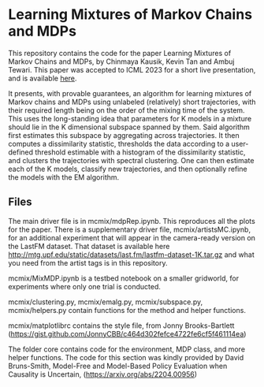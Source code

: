 # Learning Mixtures of Markov Chains and MDPs

This repository contains the code for the paper Learning Mixtures of Markov Chains and MDPs,
    by Chinmaya Kausik, Kevin Tan and Ambuj Tewari. 
This paper was accepted to ICML 2023 for a short live presentation,
    and is available [here](https://proceedings.mlr.press/v202/kausik23a/kausik23a.pdf).
    
It presents, with provable guarantees, 
    an algorithm for learning mixtures of Markov chains and MDPs using unlabeled (relatively) short trajectories,
    with their required length being on the order of the mixing time of the system.
This uses the long-standing idea that parameters for K models 
    in a mixture should lie in the K dimensional subspace spanned by them. 
Said algorithm first estimates this subspace by aggregating across trajectories.
It then computes a dissimilarity statistic, 
    thresholds the data according to a user-defined threshold estimable with a histogram of the dissimilarity statistic, 
    and clusters the trajectories with spectral clustering.
One can then estimate each of the K models, classify new trajectories, 
    and then optionally refine the models with the EM algorithm.


## Files

The main driver file is in mcmix/mdpRep.ipynb. 
    This reproduces all the plots for the paper.
There is a supplementary driver file, mcmix/artistsMC.ipynb, 
    for an additional experiment 
    that will appear in the camera-ready version
    on the LastFM dataset.
That dataset is available here http://mtg.upf.edu/static/datasets/last.fm/lastfm-dataset-1K.tar.gz
    and what you need from the artist tags is in this repository.

mcmix/MixMDP.ipynb is a testbed notebook on a smaller gridworld, 
    for experiments where only one trial is conducted.
    
mcmix/clustering.py, mcmix/emalg.py, mcmix/subspace.py, mcmix/helpers.py 
    contain functions for the method and helper functions.
    
mcmix/matplotlibrc contains the style file, from Jonny Brooks-Bartlett 
    (https://gist.github.com/JonnyCBB/c464d302fefce4722fe6cf5f461114ea)
    
The folder core contains code for the environment, MDP class, and more helper functions. 
    The code for this section was kindly provided by David Bruns-Smith, 
    Model-Free and Model-Based Policy Evaluation when Causality is Uncertain, 
    (https://arxiv.org/abs/2204.00956)
